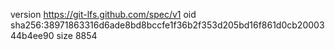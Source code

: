 version https://git-lfs.github.com/spec/v1
oid sha256:38971863316d6ade8bd8bccfe1f36b2f353d205bd16f861d0cb2000344b4ee90
size 8854
